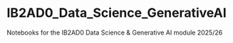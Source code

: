 # IB2AD0_Data_Science_GenerativeAI
Notebooks for the IB2AD0 Data Science &amp; Generative AI module 2025/26
